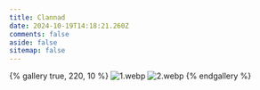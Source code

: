```yaml
---
title: Clannad
date: 2024-10-19T14:18:21.260Z
comments: false
aside: false
sitemap: false
---
```


{% gallery true, 220, 10 %}
![1.webp](https://cdn.jsdmirror.com/gh/bilibiliworld/picgo@main/pixpin/clannad/1.webp)
![2.webp](https://cdn.jsdmirror.com/gh/bilibiliworld/picgo@main/pixpin/clannad/2.webp)
{% endgallery %}
